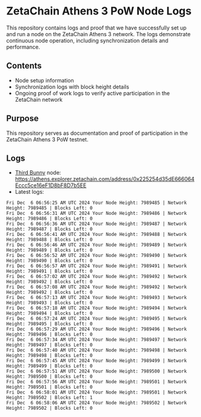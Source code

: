 # ZetaChain Athens 3 PoW Node Logs
This repository contains logs and proof that we have successfully set up and run a node on the ZetaChain Athens 3 network. The logs demonstrate continuous node operation, including synchronization details and performance.

## Contents
- Node setup information
- Synchronization logs with block height details
- Ongoing proof of work logs to verify active participation in the ZetaChain network

## Purpose
This repository serves as documentation and proof of participation in the ZetaChain Athens 3 PoW testnet.

## Logs

- [Third Bunny](https://thirdbunny.xyz/) node: https://athens.explorer.zetachain.com/address/0x225254d35dE666064Eccc5ce16eF1D8bF8D7b5EE
- Latest logs:
```
Fri Dec  6 06:56:25 AM UTC 2024 Your Node Height: 7989485 | Network Height: 7989485 | Blocks Left: 0
Fri Dec  6 06:56:31 AM UTC 2024 Your Node Height: 7989486 | Network Height: 7989486 | Blocks Left: 0
Fri Dec  6 06:56:36 AM UTC 2024 Your Node Height: 7989487 | Network Height: 7989487 | Blocks Left: 0
Fri Dec  6 06:56:41 AM UTC 2024 Your Node Height: 7989488 | Network Height: 7989488 | Blocks Left: 0
Fri Dec  6 06:56:46 AM UTC 2024 Your Node Height: 7989489 | Network Height: 7989489 | Blocks Left: 0
Fri Dec  6 06:56:52 AM UTC 2024 Your Node Height: 7989490 | Network Height: 7989490 | Blocks Left: 0
Fri Dec  6 06:56:57 AM UTC 2024 Your Node Height: 7989491 | Network Height: 7989491 | Blocks Left: 0
Fri Dec  6 06:57:02 AM UTC 2024 Your Node Height: 7989492 | Network Height: 7989492 | Blocks Left: 0
Fri Dec  6 06:57:08 AM UTC 2024 Your Node Height: 7989492 | Network Height: 7989492 | Blocks Left: 0
Fri Dec  6 06:57:13 AM UTC 2024 Your Node Height: 7989493 | Network Height: 7989493 | Blocks Left: 0
Fri Dec  6 06:57:18 AM UTC 2024 Your Node Height: 7989494 | Network Height: 7989494 | Blocks Left: 0
Fri Dec  6 06:57:24 AM UTC 2024 Your Node Height: 7989495 | Network Height: 7989495 | Blocks Left: 0
Fri Dec  6 06:57:29 AM UTC 2024 Your Node Height: 7989496 | Network Height: 7989496 | Blocks Left: 0
Fri Dec  6 06:57:34 AM UTC 2024 Your Node Height: 7989497 | Network Height: 7989497 | Blocks Left: 0
Fri Dec  6 06:57:40 AM UTC 2024 Your Node Height: 7989498 | Network Height: 7989498 | Blocks Left: 0
Fri Dec  6 06:57:45 AM UTC 2024 Your Node Height: 7989499 | Network Height: 7989499 | Blocks Left: 0
Fri Dec  6 06:57:51 AM UTC 2024 Your Node Height: 7989500 | Network Height: 7989500 | Blocks Left: 0
Fri Dec  6 06:57:56 AM UTC 2024 Your Node Height: 7989501 | Network Height: 7989501 | Blocks Left: 0
Fri Dec  6 06:58:01 AM UTC 2024 Your Node Height: 7989501 | Network Height: 7989502 | Blocks Left: 1
Fri Dec  6 06:58:06 AM UTC 2024 Your Node Height: 7989502 | Network Height: 7989502 | Blocks Left: 0
```
